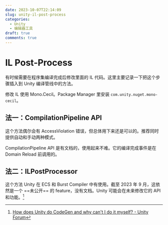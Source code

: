 ```yaml
---
date: 2023-10-07T22:14:09
slug: unity-il-post-process
categories:
  - Unity
  - 编辑器工具
draft: true
comments: true
---
```


# IL Post-Process

<!-- more -->

有时候需要在程序集编译完成后修改里面的 IL 代码。这里主要记录一下把这个步骤插入到 Unity 编译管线中的方法。

修改 IL 使用 Mono.Cecil。Package Manager 里安装 `com.unity.nuget.mono-cecil`。

## 法一：CompilationPipeline API

这个方法偶尔会有 AccessViolation 错误，但总体用下来还是可以的。推荐同时提供自动和手动两种模式。

CompilationPipeline API 是有文档的，使用起来不难。它的编译完成事件是在 Domain Reload 前调用的。

## 法二：ILPostProcessor

这个方法 Unity 在 ECS 和 Burst Compiler 中有使用。截至 2023 年 9 月，这依然是一个 ==未公开== 的 feature，没有文档。Unity 可能会在未来修改它的 API 和功能。[^1]

[^1]: [How does Unity do CodeGen and why can't I do it myself? - Unity Forum](https://forum.unity.com/threads/how-does-unity-do-codegen-and-why-cant-i-do-it-myself.853867/#post-5646937)

